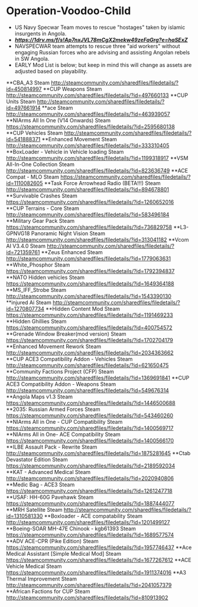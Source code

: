 # Operation-Voodoo-Child
* US Navy Specwar Team moves to rescue "hostages" taken by islamic insurgents in Angola.
* __***https://1drv.ms/f/s!Ap7nxJVL78mCgX2mekw49zeFaGrg?e=haSExZ***__
* NAVSPECWAR team attempts to rescue three "aid workers" without engaging Russian forces who are advising and assisting Angolan rebels in SW Angola. 
* EARLY Mod List is below; but keep in mind this will change as assets are adjusted based on playability.

**CBA_A3 	Steam 	http://steamcommunity.com/sharedfiles/filedetails/?id=450814997
**CUP Weapons 	Steam 	http://steamcommunity.com/sharedfiles/filedetails/?id=497660133
**CUP Units 	Steam 	http://steamcommunity.com/sharedfiles/filedetails/?id=497661914
**ace 	Steam 	http://steamcommunity.com/sharedfiles/filedetails/?id=463939057
**NIArms All In One (V14 Onwards) 	Steam 	https://steamcommunity.com/sharedfiles/filedetails/?id=2595680138
**CUP Vehicles 	Steam 	http://steamcommunity.com/sharedfiles/filedetails/?id=541888371
**Enhanced Movement 	Steam 	http://steamcommunity.com/sharedfiles/filedetails/?id=333310405
**BoxLoader - Vehicle in Vehicle loading 	Steam 	http://steamcommunity.com/sharedfiles/filedetails/?id=1199318917
**VSM All-In-One Collection 	Steam 	http://steamcommunity.com/sharedfiles/filedetails/?id=823636749
**ACE Compat - MLO 	Steam 	https://steamcommunity.com/sharedfiles/filedetails/?id=1110082605
**Task Force Arrowhead Radio (BETA!!!) 	Steam 	http://steamcommunity.com/sharedfiles/filedetails/?id=894678801
**Survivable Crashes 	Steam 	https://steamcommunity.com/sharedfiles/filedetails/?id=1260652016
**CUP Terrains - Core 	Steam 	http://steamcommunity.com/sharedfiles/filedetails/?id=583496184
**Military Gear Pack 	Steam 	https://steamcommunity.com/sharedfiles/filedetails/?id=736829758
**L3-GPNVG18 Panoramic Night Vision 	Steam 	http://steamcommunity.com/sharedfiles/filedetails/?id=313041182
**Vcom AI V3.4.0 	Steam 	http://steamcommunity.com/sharedfiles/filedetails/?id=721359761
**Zeus Enhanced 	Steam 	http://steamcommunity.com/sharedfiles/filedetails/?id=1779063631
**White_Phosphor 	Steam 	https://steamcommunity.com/sharedfiles/filedetails/?id=1792394837
**NATO Hidden vehicles 	Steam 	https://steamcommunity.com/sharedfiles/filedetails/?id=1649364188
**MS_IFF_Strobe 	Steam 	http://steamcommunity.com/sharedfiles/filedetails/?id=1543390130
**injured Ai 	Steam 	http://steamcommunity.com/sharedfiles/filedetails/?id=1270807734
**Hidden Content Mod 	Steam 	https://steamcommunity.com/sharedfiles/filedetails/?id=1191469233
**Hidden Ghillies 	Steam 	https://steamcommunity.com/sharedfiles/filedetails/?id=400754572
**Grenade Window Breaker(mod version) 	Steam 	https://steamcommunity.com/sharedfiles/filedetails/?id=1702704179
**Enhanced Movement Rework 	Steam 	http://steamcommunity.com/sharedfiles/filedetails/?id=2034363662
**CUP ACE3 Compatibility Addon - Vehicles 	Steam 	http://steamcommunity.com/sharedfiles/filedetails/?id=621650475
**Community Factions Project (CFP) 	Steam 	http://steamcommunity.com/sharedfiles/filedetails/?id=1369691841
**CUP ACE3 Compatibility Addon - Weapons 	Steam 	http://steamcommunity.com/sharedfiles/filedetails/?id=549676314
**Angola Maps v1.3 	Steam 	https://steamcommunity.com/sharedfiles/filedetails/?id=1446500688
**2035: Russian Armed Forces 	Steam 	https://steamcommunity.com/sharedfiles/filedetails/?id=543460260
**NIArms All in One - CUP Compatibility 	Steam 	https://steamcommunity.com/sharedfiles/filedetails/?id=1400569717
**NIArms All in One- ACE Compatibility 	Steam 	https://steamcommunity.com/sharedfiles/filedetails/?id=1400566170
**ILBE Assault Pack - Rewrite 	Steam 	http://steamcommunity.com/sharedfiles/filedetails/?id=1875281645
**Ctab Devastator Edition 	Steam 	https://steamcommunity.com/sharedfiles/filedetails/?id=2189592034
**KAT - Advanced Medical 	Steam 	http://steamcommunity.com/sharedfiles/filedetails/?id=2020940806
**Medic Bag - ACE3 	Steam 	https://steamcommunity.com/sharedfiles/filedetails/?id=1261247718
**USAF: HH-60G Pavehawk 	Steam 	https://steamcommunity.com/sharedfiles/filedetails/?id=1887444077
**MRH Satellite 	Steam 	http://steamcommunity.com/sharedfiles/filedetails/?id=1310581330
**Boxloader - ACE compatability 	Steam 	http://steamcommunity.com/sharedfiles/filedetails/?id=1201499127
**Boeing-SOAR MH-47E Chinook - kgb61393 	Steam 	https://steamcommunity.com/sharedfiles/filedetails/?id=1689577574
**ADV ACE-CPR (Pike Edition) 	Steam 	https://steamcommunity.com/sharedfiles/filedetails/?id=1957746437
**Ace Medical Assistant [Simple Medical Mod] 	Steam 	https://steamcommunity.com/sharedfiles/filedetails/?id=1677267612
**ACE Vehicle Medical 	Steam 	https://steamcommunity.com/sharedfiles/filedetails/?id=1911374016
**A3 Thermal Improvement 	Steam 	http://steamcommunity.com/sharedfiles/filedetails/?id=2041057379
**African Factions for CUP 	Steam 	http://steamcommunity.com/sharedfiles/filedetails/?id=810913902
